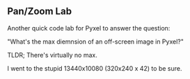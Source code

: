 ## Pan/Zoom Lab

Another quick code lab for Pyxel to answer the question:

"What's the max diemnsion of an off-screen image in Pyxel?"

TLDR; There's virtually no max.

I went to the stupid 13440x10080 (320x240 x 42) to be sure.

